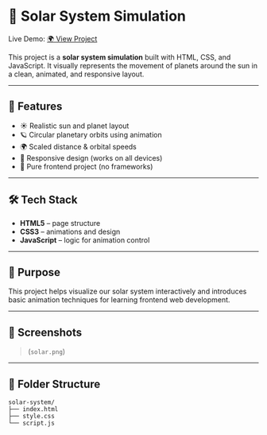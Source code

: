 # 🌌 Solar System Simulation

Live Demo: [🌍 View Project](https://solar-system-henna-alpha.vercel.app)

This project is a **solar system simulation** built with HTML, CSS, and JavaScript. It visually represents the movement of planets around the sun in a clean, animated, and responsive layout.

---

## 🚀 Features

- ☀️ Realistic sun and planet layout
- 🪐 Circular planetary orbits using animation
- 🌍 Scaled distance & orbital speeds
- 📱 Responsive design (works on all devices)
- 🌙 Pure frontend project (no frameworks)

---

## 🛠️ Tech Stack

- **HTML5** – page structure
- **CSS3** – animations and design
- **JavaScript** – logic for animation control

---

## 🎯 Purpose

This project helps visualize our solar system interactively and introduces basic animation techniques for learning frontend web development.

---

## 📸 Screenshots

> (`solar.png`)

---

## 📁 Folder Structure

```plaintext
solar-system/
├── index.html
├── style.css
└── script.js
